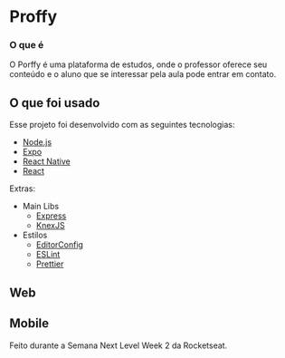 # Proffy

### O que é

O Porffy é uma plataforma de estudos, onde o professor oferece seu conteúdo e o aluno que se interessar pela aula pode entrar em contato.

## O que foi usado
Esse projeto foi desenvolvido com as seguintes tecnologias:
- [Node.js](https://nodejs.org/en/)
- [Expo](https://expo.io/)
- [React Native](https://facebook.github.io/react-native/)
- [React](https://pt-br.reactjs.org/)

Extras:

- Main Libs
  - [Express](https://expressjs.com/pt-br/)
  - [KnexJS](http://knexjs.org/)
- Estilos
  - [EditorConfig](https://editorconfig.org/)
  - [ESLint](https://eslint.org/)
  - [Prettier](https://prettier.io/)

## Web

## Mobile



Feito durante a Semana Next Level Week 2 da Rocketseat.
